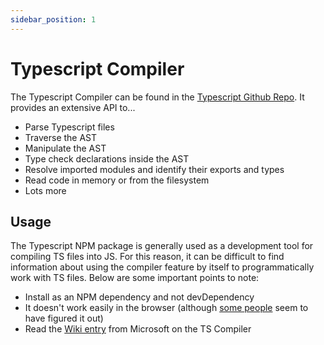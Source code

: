 ```yaml
---
sidebar_position: 1
---
```


# Typescript Compiler
The Typescript Compiler can be found in the [Typescript Github Repo](https://github.com/microsoft/TypeScript/tree/main/src/compiler). It provides an extensive API to...

 - Parse Typescript files
 - Traverse the AST
 - Manipulate the AST
 - Type check declarations inside the AST
 - Resolve imported modules and identify their exports and types
 - Read code in memory or from the filesystem
 - Lots more

## Usage
The Typescript NPM package is generally used as a development tool for compiling TS files into JS.
For this reason, it can be difficult to find information about using the compiler feature by itself to programmatically work with TS files. Below are some important points to note:

 - Install as an NPM dependency and not devDependency
 - It doesn't work easily in the browser (although [some people](https://github.com/dsherret/ts-ast-viewer) seem to have figured it out)
 - Read the [Wiki entry](https://github.com/Microsoft/TypeScript/wiki/Using-the-Compiler-API) from Microsoft on the TS Compiler
